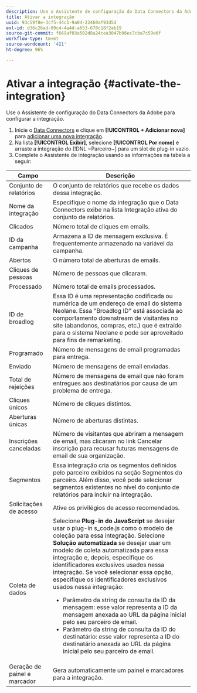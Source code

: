 ```yaml
---
description: Use o Assistente de configuração do Data Connectors da Adobe para configurar a integração.
title: Ativar a integração
uuid: 93c59f8e-3cf5-44c1-9a04-22460af93d5d
exl-id: d36c26ad-09c4-4a4d-a653-670c18f2ab19
source-git-commit: f669af03a502d8a24cea3047b96ec7cba7c59e6f
workflow-type: tm+mt
source-wordcount: '421'
ht-degree: 96%

---
```


# Ativar a integração {#activate-the-integration}

Use o Assistente de configuração do Data Connectors da Adobe para configurar a integração.

1. Inicie o [Data Connectors](https://experienceleague.adobe.com/docs/analytics/import/dataconnectors/getting-started-data-connectors.html) e clique em **[!UICONTROL + Adicionar nova]** para [adicionar uma nova integração](https://experienceleague.adobe.com/docs/analytics/import/dataconnectors/getting-started-data-connectors.html).
1. Na lista **[!UICONTROL Exibir]**, selecione **[!UICONTROL Por nome]** e arraste a integração do [!DNL ~Parceiro~] para um slot de plug-in vazio.
1. Complete o Assistente de integração usando as informações na tabela a seguir:

| Campo | Descrição |
|--- |--- |
| Conjunto de relatórios | O conjunto de relatórios que recebe os dados dessa integração. |
| Nome da integração | Especifique o nome da integração que o Data Connectors exibe na lista Integração ativa do conjunto de relatórios. |
| Clicados | Número total de cliques em emails. |
| ID da campanha | Armazena a ID de mensagem exclusiva. É frequentemente armazenado na variável da campanha. |
| Abertos | O número total de aberturas de emails. |
| Cliques de pessoas | Número de pessoas que clicaram. |
| Processado | Número total de emails processados. |
| ID de broadlog | Essa ID é uma representação codificada ou numérica de um endereço de email do sistema Neolane. Essa &quot;Broadlog ID&quot; está associada ao comportamento downstream de visitantes no site (abandonos, compras, etc.) que é extraído para o sistema Neolane e pode ser aproveitado para fins de remarketing. |
| Programado | Número de mensagens de email programadas para entrega. |
| Enviado | Número de mensagens de email enviadas. |
| Total de rejeições | Número de mensagens de email que não foram entregues aos destinatários por causa de um problema de entrega. |
| Cliques únicos | Número de cliques distintos. |
| Aberturas únicas | Número de aberturas distintas. |
| Inscrições canceladas | Número de visitantes que abriram a mensagem de email, mas clicaram no link Cancelar inscrição para recusar futuras mensagens de email de sua organização. |
| Segmentos | Essa integração cria os segmentos definidos pelo parceiro exibidos na seção Segmentos do parceiro. Além disso, você pode selecionar segmentos existentes no nível do conjunto de relatórios para incluir na integração. |
| Solicitações de acesso | Ative os privilégios de acesso recomendados. |
| Coleta de dados | Selecione **Plug-in do JavaScript** se desejar usar o plug-in s_code.js como o modelo de coleção para essa integração. Selecione **Solução automatizada** se desejar usar um modelo de coleta automatizada para essa integração e, depois, especifique os identificadores exclusivos usados nessa integração. Se você selecionar essa opção, especifique os identificadores exclusivos usados nessa integração: <ul><li>Parâmetro da string de consulta da ID da mensagem: esse valor representa a ID da mensagem anexada ao URL da página inicial pelo seu parceiro de email.</li><li>Parâmetro da string de consulta da ID do destinatário: esse valor representa a ID do destinatário anexada ao URL da página inicial pelo seu parceiro de email.</li></ul> |
| Geração de painel e marcador | Gera automaticamente um painel e marcadores para a integração. |
